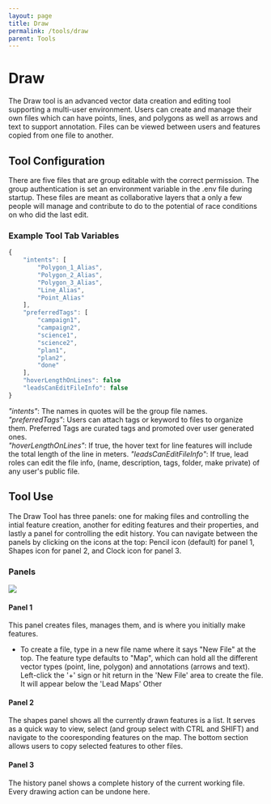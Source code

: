 ```yaml
---
layout: page
title: Draw
permalink: /tools/draw
parent: Tools
---
```


# Draw

The Draw tool is an advanced vector data creation and editing tool supporting a multi-user environment. Users can create and manage their own files which can have points, lines, and polygons as well as arrows and text to support annotation. Files can be viewed between users and features copied from one file to another.

## Tool Configuration

There are five files that are group editable with the correct permission. The group authentication is set an environment variable in the .env file during startup. These files are meant as collaborative layers that a only a few people will manage and contribute to do to the potential of race conditions on who did the last edit.

### Example Tool Tab Variables

```javascript
{
    "intents": [
        "Polygon_1_Alias",
        "Polygon_2_Alias",
        "Polygon_3_Alias",
        "Line_Alias",
        "Point_Alias"
    ],
    "preferredTags": [
        "campaign1",
        "campaign2",
        "science1",
        "science2",
        "plan1",
        "plan2",
        "done"
    ],
    "hoverLengthOnLines": false
    "leadsCanEditFileInfo": false
}
```

_"intents"_: The names in quotes will be the group file names.  
_"preferredTags"_: Users can attach tags or keyword to files to organize them. Preferred Tags are curated tags and promoted over user generated ones.  
_"hoverLengthOnLines"_: If true, the hover text for line features will include the total length of the line in meters.
_"leadsCanEditFileInfo"_: If true, lead roles can edit the file info, (name, description, tags, folder, make private) of any user's public file.

## Tool Use

The Draw Tool has three panels: one for making files and controlling the intial feature creation, another for editing features and their properties, and lastly a panel for controlling the edit history. You can navigate between the panels by clicking on the icons at the top: Pencil icon (default) for panel 1, Shapes icon for panel 2, and Clock icon for panel 3.

### Panels

![](/MMGIS/assets/images/draw_panels.jpg)

#### Panel 1

This panel creates files, manages them, and is where you initially make features.

- To create a file, type in a new file name where it says "New File" at the top. The feature type defaults to "Map", which can hold all the different vector types (point, line, polygon) and annotations (arrows and text). Left-click the '+' sign or hit return in the 'New File' area to create the file. It will appear below the 'Lead Maps' Other

#### Panel 2

The shapes panel shows all the currently drawn features is a list. It serves as a quick way to view, select (and group select with CTRL and SHIFT) and navigate to the cooresponding features on the map. The bottom section allows users to copy selected features to other files.

#### Panel 3

The history panel shows a complete history of the current working file. Every drawing action can be undone here.
